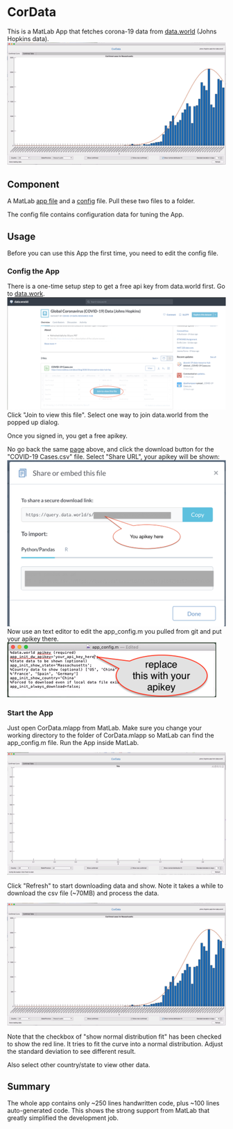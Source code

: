 # CorData
This is a MatLab App that fetches corona-19 data from [data.world](https://data.world/covid-19-data-resource-hub/covid-19-case-counts) (Johns Hopkins data). 
![app](images/show_data.png)

## Component
A MatLab [app file](CorData.mlapp) and a [config](app_config.m) file. Pull these two files to a folder.

The config file contains configuration data for tuning the App.

## Usage
Before you can use this App the first time, you need to edit the config file.
### Config the App
There is a one-time setup step to get a free api key from data.world first.
Go to [data.work](https://data.world/covid-19-data-resource-hub/covid-19-case-counts).
![data_world](images/data_world.png)
Click "Join to view this file". 
Select one way to join data.world from the popped up dialog. 

Once you signed in, you get a free apikey. 

No go back the same [page](https://data.world/covid-19-data-resource-hub/covid-19-case-counts) above, and click the download button for the "COVID-19 Cases.csv" file. Select "Share URL", your apikey will be shown:
![api_key](images/sharedlink.png)
Now use an text editor to edit the app_config.m you pulled from git and put your apikey there.
![api_key_config](images/apikey.png)

### Start the App
Just open CorData.mlapp from MatLab. Make sure you change your working directory to the folder of CorData.mlapp so MatLab can find the app_config.m file. Run the App inside MatLab.

![cordata](images/cordata.png)

Click "Refresh" to start downloading data and show. Note it takes a while to download the csv file (~70MB) and process the data.

![showing_data](images/show_data.png)

Note that the checkbox of "show normal distribution fit" has been checked to show the red line. It tries to fit the curve into a normal distribution. Adjust the standard deviation to see different result.

Also select other country/state to view other data.

## Summary
The whole app contains only ~250 lines handwritten code, plus ~100 lines auto-generated code. This shows the strong support from MatLab that greatly simplified the development job.
 

